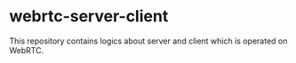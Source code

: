 # webrtc-server-client
This repository contains logics about server and client which is operated on WebRTC.
